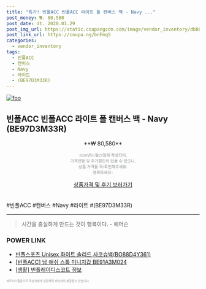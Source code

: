 ```yaml
--- 
title: "특가! 빈폴ACC 빈폴ACC 라이트 폴 캔버스 백 - Navy ..." 
post_money: ₩. 80,580 
post_date: dt. 2020.01.29 
post_img_url: https://static.coupangcdn.com/image/vendor_inventory/db88/16abaebb8decb355fbc9db696cfa81018ea4ceafedae3ac7c8598b36ddd6.jpg 
post_link_url: https://coupa.ng/bnFmqS 
categories: 
  - vendor_inventory 
tags: 
  - 빈폴ACC 
  - 캔버스 
  - Navy 
  - 라이트 
  - (BE97D3M33R) 
--- 
```

[![foo](https://static.coupangcdn.com/image/vendor_inventory/db88/16abaebb8decb355fbc9db696cfa81018ea4ceafedae3ac7c8598b36ddd6.jpg)](https://coupa.ng/bnFmqS) 

## 빈폴ACC 빈폴ACC 라이트 폴 캔버스 백 - Navy (BE97D3M33R) 
<p style="text-align: center;">**₩ 80,580**</p> 
<p style="text-align: center;"><span style="color: #898c8f; font-family: Georgia,Times,serif; font-size: 0.75em;">2020년01월29일에 작성되어, <br>가격변동 및 추가할인이 있을 수 있으니,<br> 상품 가격을 꼭!확인해주세요.<br>행복하세요~</span> 
</p>	 
<div markdown="0" style="text-align: center;"><a href="https://coupa.ng/bnFmqS" class="btn btn--success">상품가격 및 후기 보러가기</a></div> 
<br><br> 
  #빈폴ACC #캔버스 #Navy #라이트 #(BE97D3M33R) 
<hr> 

> 시간을 충실하게 만드는 것이 행복이다. - 에머슨 


### POWER LINK

* <a href="https://blog.naver.com/santokki14/221786214777" target="_blank">빈폴스포츠 Unisex 화이트 솔리드 사코슈백(BO88D4Y361)</a>
* <a href="https://blog.naver.com/sakai111/221781113285" target="_blank">[빈폴ACC] 남 애쉬 스톰 미니지갑 BE91A3M024</a>
* <a href="https://blog.naver.com/fasyy4321/221763703905" target="_blank"> [생활] 빈폴레이디스코트 정보 </a>

<span style="color: #898c8f; font-family: Georgia,Times,serif; font-size: 0.55em;">파트너스활동으로 작성자에게 일정액의 커미션이 제공될수 있습니다.</span> 
